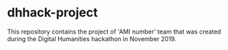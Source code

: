 # dhhack-project

This repository contains the project of 'AMI number' team that was created during the Digital Humanities hackathon in November 2019.

